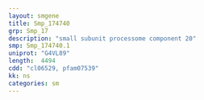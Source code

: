 ```yaml
---
layout: smgene
title: Smp_174740
grp: Smp_17
description: "small subunit processome component 20"
smp: Smp_174740.1
uniprot: "G4VL89"
length:  4494
cdd: "cl06529, pfam07539"
kk: ns
categories: sm
---
```

